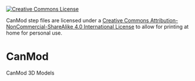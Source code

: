 <a rel="license" href="http://creativecommons.org/licenses/by-nc-sa/4.0/"><img alt="Creative Commons License" style="border-width:0" src="https://i.creativecommons.org/l/by-nc-sa/4.0/88x31.png" /></a>
  
  
CanMod step files are licensed under a [Creative Commons Attribution-NonCommercial-ShareAlike 4.0 International License](http://creativecommons.org/licenses/by-nc-sa/4.0/) to allow for printing at home for personal use. 


# CanMod
CanMod 3D Models
